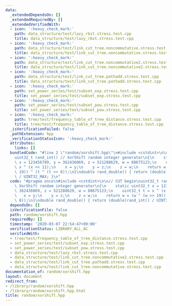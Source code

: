 ```yaml
---
data:
  _extendedDependsOn: []
  _extendedRequiredBy: []
  _extendedVerifiedWith:
  - icon: ':heavy_check_mark:'
    path: data_structure/test/lazy_rbst.stress.test.cpp
    title: data_structure/test/lazy_rbst.stress.test.cpp
  - icon: ':heavy_check_mark:'
    path: data_structure/test/link_cut_tree.noncommutative.stress.test.cpp
    title: data_structure/test/link_cut_tree.noncommutative.stress.test.cpp
  - icon: ':heavy_check_mark:'
    path: data_structure/test/link_cut_tree.noncommutative2.stress.test.cpp
    title: data_structure/test/link_cut_tree.noncommutative2.stress.test.cpp
  - icon: ':heavy_check_mark:'
    path: data_structure/test/link_cut_tree.pathadd.stress.test.cpp
    title: data_structure/test/link_cut_tree.pathadd.stress.test.cpp
  - icon: ':heavy_check_mark:'
    path: set_power_series/test/subset_exp.stress.test.cpp
    title: set_power_series/test/subset_exp.stress.test.cpp
  - icon: ':heavy_check_mark:'
    path: set_power_series/test/subset_pow.stress.test.cpp
    title: set_power_series/test/subset_pow.stress.test.cpp
  - icon: ':heavy_check_mark:'
    path: tree/test/frequency_table_of_tree_distance.stress.test.cpp
    title: tree/test/frequency_table_of_tree_distance.stress.test.cpp
  _isVerificationFailed: false
  _pathExtension: hpp
  _verificationStatusIcon: ':heavy_check_mark:'
  attributes:
    links: []
  bundledCode: "#line 2 \"random/xorshift.hpp\"\n#include <cstdint>\n\n// CUT begin\n\
    uint32_t rand_int() // XorShift random integer generator\n{\n    static uint32_t\
    \ x = 123456789, y = 362436069, z = 521288629, w = 88675123;\n    uint32_t t =\
    \ x ^ (x << 11);\n    x = y;\n    y = z;\n    z = w;\n    return w = (w ^ (w >>\
    \ 19)) ^ (t ^ (t >> 8));\n}\ndouble rand_double() { return (double)rand_int()\
    \ / UINT32_MAX; }\n"
  code: "#pragma once\n#include <cstdint>\n\n// CUT begin\nuint32_t rand_int() //\
    \ XorShift random integer generator\n{\n    static uint32_t x = 123456789, y =\
    \ 362436069, z = 521288629, w = 88675123;\n    uint32_t t = x ^ (x << 11);\n \
    \   x = y;\n    y = z;\n    z = w;\n    return w = (w ^ (w >> 19)) ^ (t ^ (t >>\
    \ 8));\n}\ndouble rand_double() { return (double)rand_int() / UINT32_MAX; }\n"
  dependsOn: []
  isVerificationFile: false
  path: random/xorshift.hpp
  requiredBy: []
  timestamp: '2020-03-07 22:54:47+09:00'
  verificationStatus: LIBRARY_ALL_AC
  verifiedWith:
  - tree/test/frequency_table_of_tree_distance.stress.test.cpp
  - set_power_series/test/subset_exp.stress.test.cpp
  - set_power_series/test/subset_pow.stress.test.cpp
  - data_structure/test/lazy_rbst.stress.test.cpp
  - data_structure/test/link_cut_tree.noncommutative2.stress.test.cpp
  - data_structure/test/link_cut_tree.pathadd.stress.test.cpp
  - data_structure/test/link_cut_tree.noncommutative.stress.test.cpp
documentation_of: random/xorshift.hpp
layout: document
redirect_from:
- /library/random/xorshift.hpp
- /library/random/xorshift.hpp.html
title: random/xorshift.hpp
---
```

